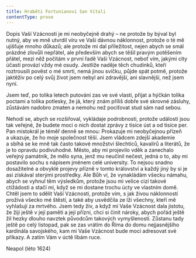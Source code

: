 ```yaml
---
title: Hraběti Fortunianovi San Vitali
contentType: prose
---
```


Dopis Vaší Vzácnosti je mi neobyčejně drahý – ne protože by býval byl nutný, aby ve mně utvrdil víru ve Vaši dávnou náklonnost, protože o té mě ujišťuje mnoho důkazů; ale protože mi dal příležitost, nejen abych se smál prázdné zlovůli nepřátel, ale především abych se těšil pravým potěšením přátel, mezi něž počítám v první řadě Vaši Vzácnost, neboť vím, jakými city účasti provází vždy mé osudy. Jestliže naděje těch chudinků, kteří roztrousili pověst o mé smrti, nemá jinou svíčku, půjde spát potmě, protože jaktěživ po celý svůj život jsem nebyl ani zdravější, ani slavnější, než jsem nyní.

Jsem teď, po tolika letech putování zas ve své vlasti, přijat a hýčkán tolika poctami a tolika potlesky, že já, který znám příliš dobře své skrovné zásluhy, zůstávám nadobro zmaten a nemohu než pociťovat stud sám nad sebou.

Nehodí se, abych se rozšiřoval, vykládaje podrobnosti, protože události jsou tak veřejné, že budete moci o nich dostat zprávy z tisíce úst a od tisíce per. Pan místokrál je téměř denně se mnou: Prokazuje mi neobyčejnou přízeň a ukazuje, že ho moje společnost těší. Jsem vládcem zdejší akademie a sbíhá se ke mně tak často takové množství šlechticů, kavalírů a literátů, že je to opravdu podivuhodné. Město, aby mi projevilo vděk a zanechalo veřejný památník, že mělo syna, jenž mu neučinil nečest, jedná o to, aby mi postavilo sochu s nápisem jménem celé university. To nejsou snadno dosažitelné a obvyklé projevy přízně v tomto království a každý jiný by si je asi získával sterými prostředky. Ale Bůh ví, že vynakládám všecku námahu, abych se vyhnul těm výsledkům, protože jsou mi velice cizí takové ctižádosti a stačí mi, když se mi dostane trochu úcty ve vlastním domě. Chtěl jsem to sdělit Vaší Vzácnosti, protože vím, s jak živou náklonností prožívá všecko mé štěstí, a také aby usvědčila ze lži všechny, kteří mě vyhlašují za mrtvého. Jsem tedy živ, a když mi Vaše Vzácnost dala jistotu, že žiji ještě v její paměti a její přízni, chci si činit nároky, abych pořád ještě žil hezky dlouho navztek původcům takových vymyšleností. Zůstanu tady ještě po celý listopad, pak se zas vrátím do Říma do domu nejjasnějšího kardinála savojského, kam mi Vaše Vzácnost bude moci adresovat své příkazy. A zatím Vám v úctě líbám ruce.

Neapol (léto 1624)
